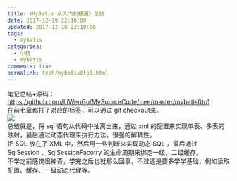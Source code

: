 ```yaml
---
title: 《MyBatis 从入门到精通》总结
date: 2017-12-18 22:10:00
updated: 2017-12-18 22:10:00
tags:
  - mybatis
categories: 
  - 小结
  - mybatis
comments: true
permalink: tech/mybatis0to1.html 
---
```


笔记总结+源码：https://github.com/LiWenGu/MySourceCode/tree/master/mybatis0to1  
在前七章都打了对应的标签，可以通过 git checkout来。  
![][1]  
总结就是，将 sql 语句从代码中抽离出来，通过 xml 的配置来实现单表、多表的映射，最后通过动态代理来执行方法，很强的解耦性。  
把 SQL 放在了 XML 中，然后用一些判断来实现动态 SQL ，最后通过 SqlSession 、SqlSessionFacotry 的生命周期来绑定一级、二级缓存。  
不学之前感觉很神奇，学完之后也就那么回事，不过还是要多学学基础，例如读取配置、缓存、一级动态代理等。

[1]: http://leran2deeplearnjavawebtech.oss-cn-beijing.aliyuncs.com/learn/mybatis0to1/summary.png
